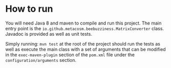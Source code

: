 # How to run

You will need Java 8 and maven to compile and run this project.
The main entry point is the `io.github.metacosm.beebuzziness.MatrixConverter` class. Javadoc is provided as well as unit tests.

Simply running: `mvn test` at the root of the project should run the tests as well as execute the main class with a set of
arguments that can be modified in the `exec-maven-plugin` section of the `pom.xml` file under the `configuration/arguments` section.
